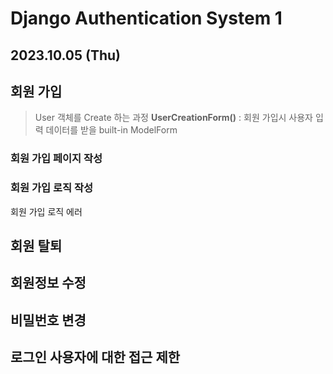 # Django Authentication System 1

2023.10.05 (Thu)
-----
## 회원 가입
> User 객체를 Create 하는 과정
**UserCreationForm()** : 회원 가입시 사용자 입력 데이터를 받을 built-in ModelForm 
### 회원 가입 페이지 작성
### 회원 가입 로직 작성
   회원 가입 로직 에러

## 회원 탈퇴

## 회원정보 수정

## 비밀번호 변경

## 로그인 사용자에 대한 접근 제한
